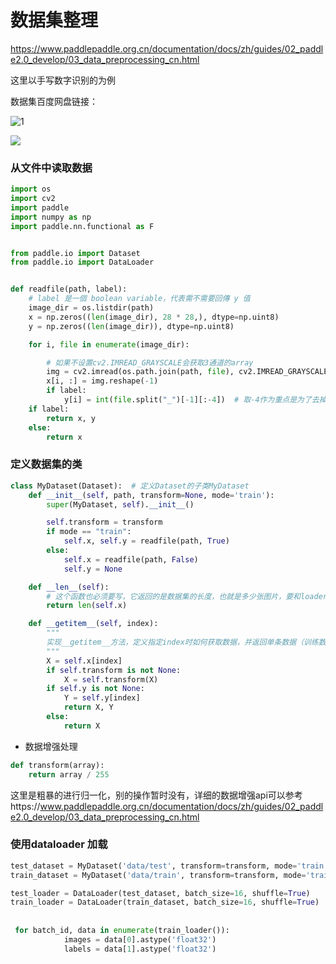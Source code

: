 # 数据集整理



https://www.paddlepaddle.org.cn/documentation/docs/zh/guides/02_paddle2.0_develop/03_data_preprocessing_cn.html

这里以手写数字识别的为例

数据集百度网盘链接：



![1](https://raw.githubusercontent.com/xuyouqian/picgo/master/20220128093247.png)

![](https://raw.githubusercontent.com/xuyouqian/picgo/master/20220128093511.png)

### 从文件中读取数据

```python
import os
import cv2
import paddle
import numpy as np
import paddle.nn.functional as F


from paddle.io import Dataset
from paddle.io import DataLoader


def readfile(path, label):
    # label 是一個 boolean variable，代表需不需要回傳 y 值
    image_dir = os.listdir(path)
    x = np.zeros((len(image_dir), 28 * 28,), dtype=np.uint8)
    y = np.zeros((len(image_dir)), dtype=np.uint8)

    for i, file in enumerate(image_dir):

        # 如果不设置cv2.IMREAD_GRAYSCALE会获取3通道的array
        img = cv2.imread(os.path.join(path, file), cv2.IMREAD_GRAYSCALE)
        x[i, :] = img.reshape(-1)
        if label:
            y[i] = int(file.split("_")[-1][:-4])  # 取-4作为重点是为了去掉.png 只截取标签
    if label:
        return x, y
    else:
        return x
```

### 定义数据集的类

```python
class MyDataset(Dataset):  # 定义Dataset的子类MyDataset
    def __init__(self, path, transform=None, mode='train'):
        super(MyDataset, self).__init__()

        self.transform = transform
        if mode == "train":
            self.x, self.y = readfile(path, True)
        else:
            self.x = readfile(path, False)
            self.y = None

    def __len__(self):
        # 这个函数也必须要写，它返回的是数据集的长度，也就是多少张图片，要和loader的长度作区分
        return len(self.x)

    def __getitem__(self, index):
        """
        实现__getitem__方法，定义指定index时如何获取数据，并返回单条数据（训练数据，对应的标签）
        """
        X = self.x[index]
        if self.transform is not None:
            X = self.transform(X)
        if self.y is not None:
            Y = self.y[index]
            return X, Y
        else:
            return X
```

- 数据增强处理

```python
def transform(array):
    return array / 255

```

这里是粗暴的进行归一化，别的操作暂时没有，详细的数据增强api可以参考https://www.paddlepaddle.org.cn/documentation/docs/zh/guides/02_paddle2.0_develop/03_data_preprocessing_cn.html



### 使用dataloader 加载

```python
test_dataset = MyDataset('data/test', transform=transform, mode='train')
train_dataset = MyDataset('data/train', transform=transform, mode='train')

test_loader = DataLoader(test_dataset, batch_size=16, shuffle=True)
train_loader = DataLoader(train_dataset, batch_size=16, shuffle=True)
 
 
 for batch_id, data in enumerate(train_loader()):
            images = data[0].astype('float32')
            labels = data[1].astype('float32')
```

